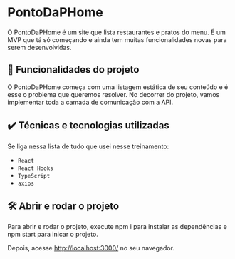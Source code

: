 # PontoDaPHome

O PontoDaPHome é um site que lista restaurantes e pratos do menu. 
É um MVP que tá só começando e ainda tem muitas funcionalidades novas para serem desenvolvidas.

## 🔨 Funcionalidades do projeto

O PontoDaPHome começa com uma listagem estática de seu conteúdo e é esse o problema que queremos resolver. No decorrer do projeto, vamos implementar toda a camada de comunicação com a API.

## ✔️ Técnicas e tecnologias utilizadas

Se liga nessa lista de tudo que usei nesse treinamento:

- `React`
- `React Hooks`
- `TypeScript`
- `axios`

## 🛠️ Abrir e rodar o projeto

Para abrir e rodar o projeto, execute npm i para instalar as dependências e npm start para inicar o projeto.

Depois, acesse <a href="http://localhost:3000/">http://localhost:3000/</a> no seu navegador.